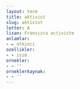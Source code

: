```yaml
---
layout: term
title: aktivist
slug: aktivist
letter: A
lisan: Fransızca activiste
anlamlar:
- ► etkinci
ozellikler:
- - isim
ornekler:
- - ''
orneklerkaynak:
- - ''
---
```

